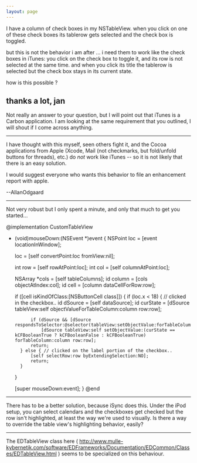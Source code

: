 ```yaml
---
layout: page
---
```


I have a column of check boxes in my NSTableView. when you click on one of these check boxes its tablerow gets selected and the check box is toggled.

but this is not the behavior i am after ... i need them to work like the check boxes in iTunes:
you click on the check box to toggle it, and its row is not selected at the same time. and when you click its title the tablerow is selected but the check box stays in its current state.

how is this possible ?

thanks a lot,
jan
----
Not really an answer to your question, but I will point out that iTunes is a Carbon application. I am looking at the same requirement that you outlined, I will shout if I come across anything.

----

I have thought with this myself, seen others fight it, and the Cocoa applications from Apple (Xcode, Mail (not checkmarks, but fold/unfold buttons for threads), etc.) do *not* work like iTunes -- so it is not likely that there is an easy solution.

I would suggest everyone who wants this behavior to file an enhancement report with apple.

--AllanOdgaard

----

Not very robust but I only spent a minute, and only that much to get you started...
    
@implementation CustomTableView

- (void)mouseDown:(NSEvent *)event
{
    NSPoint loc = [event locationInWindow];
    
    loc = [self convertPoint:loc fromView:nil];
    
    int row = [self rowAtPoint:loc];
    int col = [self columnAtPoint:loc];
    
    NSArray *cols = [self tableColumns];
    id column = [cols objectAtIndex:col];
    id cell = [column dataCellForRow:row];
    
    if ([cell isKindOfClass:[NSButtonCell class]]) {
        if (loc.x < 18) { // clicked in the checkbox..
           id dSource = [self dataSource];
            id curState = [dSource tableView:self objectValueForTableColumn:column row:row];

            if (dSource && [dSource respondsToSelector:@selector(tableView:setObjectValue:forTableColumn:row:)])
                [dSource tableView:self setObjectValue:(curState == kCFBooleanTrue ? kCFBooleanFalse : kCFBooleanTrue) forTableColumn:column row:row];
            return;
        } else { // clicked on the label portion of the checkbox..
            [self selectRow:row byExtendingSelection:NO];
            return;
        }
    }
    
    [super mouseDown:event];
}
@end


----

There has to be a better solution, because iSync does this. Under the iPod setup, you can select calendars and the checkboxes get checked but the row isn't highlighted, at least the way we're used to visually. Is there a way to override the table view's highlighting behavior, easily?

----

The EDTableView class here ( http://www.mulle-kybernetik.com/software/EDFrameworks/Documentation/EDCommon/Classes/EDTableView.html ) seems to be specialized on this behaviour.
